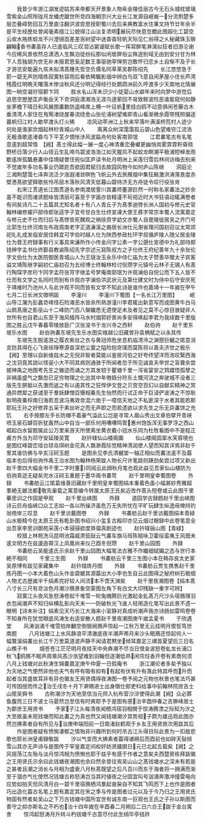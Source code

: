 <!-- { "loadSidebar": true } -->
　　我昔少年游江湖发迹姑苏来帝都天开景象人物阜金陵佳丽古今无石头城枕玻璃雪紫金山照玲珑月龙蟠虎踞世所竒四海朝宗兴大业长江发源自岷峩一分流荆楚多层峦叠嶂势回互万里直注翻洪波尝思授职蜀川去后来典教富水住秉文持节廿年余半是平生经歴处曾闻毫素擅江公貌得江山淡复浓明展玩尽快意忽覩此图超化工碧空云收水拖练蛟龙不兴澄镜靣差差宻树望中迷杳杳轻帆天际见仁翁得之乆秘藏珠玉聨翩翰香书畵虽存人已逺临风三叹泪沾裳谩赋长歌一挥冩醉笔淋漓似狂者旧游沦谢今应稀风景依然总潇洒人生飘泊徒纷纭那似闲居屏俗尘殊途别域无由到安分甘为林下人吾独胡为世无补未报君恩奚足数王事驱驰寜惮劳岂敢怀归恋乡土自惭不及子长才游览安能遍九垓未拟清髙踵先哲空负儒名同草莱吴郡陈绍先
　　长江悠悠急于箭一碧无声防晴练寂寞秋容雨后看依稀颿影烟中辨白鸟双飞意自闲茅屋小住长芦湾残霞红明晩天曙落木惨淡秋风还分明记得经行处鹦鹉洲前久呼渡多少天南地北情展图一晌空凝竚宿郡卞同
　　胜水名山浑未识少小徒婴山水癖年来时向梦中游觉后追思空歴歴匡庐衡岳天下竒洞庭潇湘浩无涯鸟道萦回不易致鲸波险恶谁能窥何如静坐茅檐下晴日和风展图畵数防遥峰席上横一叶征帆里挂白鸥不动意俱闲苍藤古木垂清湾人家住在鳬鹥渚绕屋春流绕舍山张伦浦树望难即青山看渐微余霞带残照偏送暮帆归江村人歇早渡头灯火稀
　　凉风动苹洲江上秋来早落叶满溪桥荒村人迹少何处是渔家炊烟起林杪青城山中人
　　离离众树深霭霭孤云碧山色望难穷江流浩无极渔歌逺渚昏鸟下平芜夕惆怅渉风波扁舟何处客南郭氓
　　江君畵笔古有名笔意逺到超常情　【阙】髙士得此幅一展一度心神清重峦叠巘更幽悄岚雾霏霏积昏晓野桥日落少行人山径云生乱啼鸟碧波浩浩江如天腥风不起蛟龙瞑潮平极浦短棹发雨歇逺岸孤颿悬畵中佳境疑曽住宛似匡庐读书处月明洲上采莲归雪后林间访梅去别来不觉嵗年多功名事业仍蹉跎吾欲因君赋归去故园风物今如何庐山陈继
　　洞庭沦三湘荆楚霭七泽奔流泛夕涨遐渚敛暝色飞帆云外去旅鴈烟中集狂颷激洪涛落景度赤壁慿髙欲望舜歌些怜吊屈木落秋风清天低暮山碧待济无方舟徒令叹行役张肯
　　右宋江贯道长江图贯道名参南渡居霅川其畵师董源巨然一时称名家畵法之妙余虽不能识而诸贤题咏皆清丽可喜至于字画亦皆精谨不茍视近时大书狂语动辄满卷者有间矣诗凡二十五篇其尤知名者十有八人青丘子为髙季迪啓长洲人国初与修元史官翰林编修擢戸部侍郎张适字子宜号甘白生仕终宣课大使王彞字常宗本蜀人流寓嘉定与修元史不仕而归后与髙啓皆死魏观之祸徐贲字幼文亦蜀人自毘陵徙居吴之齐门号北郭生仕终河南左布政周南老字正道濓溪之裔居长洲仕元淛省理问国初召议太常郊祀礼礼成发临安居住韩宜可字伯时越人仕为陜西参政杜环字叔循庐陵人随父居金陵仕为晋王府録事有行义事具宋濓所作小传金问字公素一字公遡仕宣德中为礼部侍郎钱绅字孟书仕终鄞县教谕陈绍先字宗述元冩陈叔方之子仕终王府纪善年九十余张伦字文伯仕为太医院御医青城山人为王璲汝玉永乐中侍仁庙为太子赞善卒赠太子宾客谥文靖陈继字嗣初仁庙初召为五经博士终翰林检讨倪瓒字元镇号云林子无锡人有髙行陶琛字彦珩卞同字孟符张肎字继孟号梦庵南郭氓为许观澜伯自倪公而下五人皆不仕而有文学之名同时而别有许观亦字澜伯洪武状元及第仕建文时为侍中后守安庆死于靖难时乃池州人与此许观不同而皆有文学不知此诗是谁作也嘉靖十一年嵗在甲午七月二日长洲文徴明跋
　　李潼川
　　李潼川下蜀图【一名长江万里图】
　　岷山导江潴为彭蠡竒峰怪石险滩恶水皆余所熟游潼川李君辄出新意写而成图黄牛白马山鹧髙唐之影巫山十二峰防门百八槃纎悉无遗使足未及者见之莫不心惊目骇疑非人世所有也自君山东至于海风樯阵马水村烟郭好景尚多安得唤起李君为我续数千里版图之胜云戊午春暮零陵放臣广汉张浚书于龙兴寺之西轩
　　赵伯驹
　　赵千里东坡乐水图
　　赵伯驹畵东坡先生乐水图实维越公旧藏曾孙袁桷赋之以永其传
　　东坡先生脱逺游之履衣紫丝之衣与黄冠师危坐息机临清泠之渊憇巨樾之隂意消言防其得在心飞泉琮琤寒源杳深悲尘寰之隘险抱竒璞而莫陈将以善夫济世之极乐【阙】至理以自新维兹水之无倪非智者莫能以鉴彼河伯之好夸终望洋而浩叹繄西海之沈羽竟其説以怪诞小大不同其病则通骇于所闻者忽于所见诚哀夫举世之盲聋余尝披神禹之地图考先生之辙迹而诵之方其发轫于瞿塘千里一泻省宴安之鸩媒悟孤孽之非祸虽盛气之飘忽已足穷物理之化迨其中年倦趋分符东土慨河流之奔驶城不没者三版先生胼胝以先激而返之有以遏其性之狂悍伊文登之贝宫空百幻以自献实精神之冥通异燃犀之获谴至于羣妖肆憎百慑相乗先生怡然而行试正命于巨浸俨波涛之不惊耿耿明夜乗桴南归海若息波冯夷效竒混六凿于一噫信天地之不私匪深于水者其能若斯耶玩王孙之好修弄五采于素丝听之而无声即之而若遗欲以求先生之乐无异畵饼之充饥
　　右手按膝左手长防帽不着豪气溢此公岂是寻常人眉山秀出文章伯擘开青峡喷玉泉石罅百折犹轰然山中自当一部乐何用嘈嘈鸣管惠州饱饭浑无事罗浮之西山崛起白水留题属此公万里来游天所使离坐黄衣戴小冠水乐同为杜牧看图中不是程正甫方外当为邓守安延陵吴寛
　　赵钤辖仙山楼阁圗
　　仙山楼阁固翠水芙蓉境也是图红峰碧峦瑶台琼岛琪树金花真人飘渺霞际觉精神清润使人望而知其详焉非赵千里其谁彷佛与辛亥汪砢玉题
　　是图余见李氏清樾堂一轴正相似而畵法逺不及葢临本也后得伯驹作禹王治水图为翰林杨荣跋人物长尺许笔路则踈劲矣尝过项又新出赵千里四大幅金书千里二字时董同阅云此顔秋月笔也观此益见吾家仙山楼防为伯驹真迹无疑矣夗水汪砢玉重题于墨华阁书畵笥
　　赵千里明皇幸蜀图卷
　　外録
　　书畵舫云江隂葛维善旧藏赵千里明皇幸蜀图绢本重着色虽小幅甚妙秀雅超羣絶无皴法都敬先軰载之寓意编今转属太原王氏矣近改作髙头短卷或云此图千里摹思训之作固是甲观
　　赵千里出峡图
　　外録
　　道园学古録题赵千里出峡图诗云巨舟临峡口众工志如一各以所操济虽危万无失所忧在平旷玩肆生纵逸毋俾持钓翁倚岸三叹息
　　赵千里访戴图卷
　　外録
　　书畵舫云赵千里访戴图绢本青緑山水极精今在太原王氏有乾卦图书绍兴小玺复古殿印亦见云烟过眼録中此卷笔意全出吾家李思训御苑采莲小本骎骎欲度骅骝真剧迹也
　　赵钤辖骊山图【青緑】
　　校猎上林苑洗马昆明池霜威肃笳鼔云气畵车旗马班陈赋咏卫霍绥蛮夷王风既未逺文明方在兹逶迤霄汉上凤凰尚来仪己酉冬倪瓒
　　赵千里山园图
　　外録
　　书畵舫云吴能逺氏示余赵千里山园图大幅笔法古雅不作纎细娬媚之态与世行本絶不相同
　　千里三生图
　　外録
　　书畵舫云千里三生图小本在韩存良太史家吴原博有跋见家藏集中
　　赵钤辖炼丹图
　　外録
　　书畵舫云贾生携售赵千里炼丹图一小本大着色山头作金碧皴其源葢出大小李也生自云此图得之秘府树石极细人物尤古歴嵗半千绢素完好较人间流本不啻天渊矣
　　赵千里夜潮图卷【绢本髙八寸长三尺有竒淡色月潮沙鴈景象空蒙图左角下有白文大印残缺一重字可辨】
　　寂寞江头夜风急怒涛卷起千堆雪一轮兔魄腾巨光激起金虬髙万尺沙头宿鴈理羽衣忽闻潮声不知归纵横乱影向天末一一防破秋光飞谁人轻用造化笔写出此景不遗一眼明【诗末补注】绢素见天巧长江大海来小室静对真成听潮声我亦诗肠如雷鸣卷卷不知身所在犹觉眼底风涛生右适安散人题赵千里夜潮图庚午嵗孟夏书
　　于欣遇堂
　　风涛汹涌千堆雪拍岸飜空倒银阙鴈声惊起一江秋万里无云挂明月偰哲笃世南题
　　八月钱塘江上水风静浪平清澈底夜半潮声帯月来沙头眠鴈还惊起何人一幅鵞溪绢畵出长江千万里莫道波声静不闻请君黙坐倾耳嘉定三禩首夏望后三日名山樵子书
　　烟苍苍江茫茫明月夜挂天中央犇潮不尽当日恨金波怒卷虬龙长浦口秋飞鸥鴈不眠声周章风髙沙涨望难到羽翰但逐潮低昻闲帘炷香开卷有素商何须八月上钱塘对此秋涛生锦嚢嘉定庚午仲夏一日假庵书
　　浙江潮论者多矣予独以为天地之气使然非他也夫气有呼有吸有抑有有起有伏有升有落此特其呼而升而起者当其盛故耳非有异也徽友王用贤偶得夜涛图一卷予阅之元物也秋景也笔法巧甚可传因授而传之治壬戌冬十月下澣赐进士出身徴仕郎吏科给事中前翰林院庻吉士山隂吴舜书
　　古称潮汐为天地至信当元师入杭布营沙浒使得此潮【阙】众必葬鱼腹而三日不波士马晏然岂至信有时爽耶予于是图有感治辛酉仲春之吉翀峰居士为郡彦王用贤书
　　予家子江头每清夜闻栖鸿宿羽相閧于惊涛腾漂之际知为汐之大至故虽未观钱塘而知此畵之为真也然又闻钱塘潮汐其势视子颇为雄迅观此图亦然岂拂素者自有所见与治庚申端阳前一日南渚赵鹤观于乡友王用贤旅次用跋其后
　　作是图者疑有愤惋凄郁之情殆非兴趣所到何时吊古江头得目际此景为一扣舷悲歌也耶长洲皇甫録敬跋
　　汐以气变而大拂素者葢得诸朔后而酉前也如碎天鼔倾雪山其亦无声诗与是图传于寜皇嘉定间权奸妨贤疆圉日元已北起五载矣【阙】之风揺荡江左殆与淡月惊鸿相为愤惋也耶于兹乎有感于作者之意矣夫西楚房栋拜跋徽之王用贤氏示余曰此钱塘夜潮图也余曰然余昔往焉吴山山之髙钱塘水之深未有若是之甚者且潮之消长与月相为盛衰八月秋髙既望之后凡百川而东于海者将一拥满而渐至于涸亦气化使然况钱塘古称怒涛岂当其时値夜之分固宜叫号汹涌奔激冲撞雷电向应势如拍天但风清月白一碧千里宿鴈栖鸿羣起奋戾自不知其飞鸣而下上也作是图者巧出造化葢古名笔上题有嘉定其在宋之季与传是图者过元以及于今乃归之王用贤氏物固有然者矣吴山之下万古钱塘中国所宜世有诚东南一巨观也王氏之子孙以斯图而善守之抑亦斯名之不朽也治十四年嵗在辛酉春二月朔后二日六合王跋于金台寓舍
　　惊鸿起怒涛月升转斗杓钱塘千古意尽付此生绡华亭钱祚
